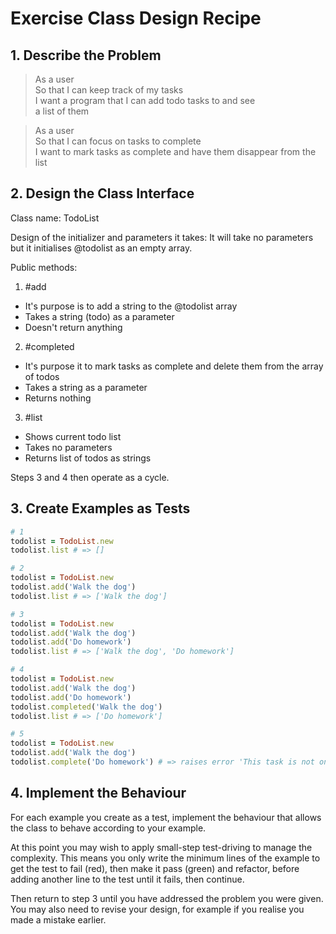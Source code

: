 # Exercise Class Design Recipe

## 1. Describe the Problem

> As a user     
> So that I can keep track of my tasks     
> I want a program that I can add todo tasks to and see     
> a list of them

> As a user      
> So that I can focus on tasks to complete      
> I want to mark tasks as complete and have them disappear from the list

## 2. Design the Class Interface

Class name: TodoList       

Design of the initializer and parameters it takes: It will take no parameters but it initialises @todolist as an empty array.

Public methods:
1. #add
  * It's purpose is to add a string to the @todolist array
  * Takes a string (todo) as a parameter
  * Doesn't return anything

2. #completed
  * It's purpose it to mark tasks as complete and delete them from the array of todos
  * Takes a string as a parameter
  * Returns nothing

3. #list
  * Shows current todo list
  * Takes no parameters
  * Returns list of todos as strings

Steps 3 and 4 then operate as a cycle.

## 3. Create Examples as Tests

```ruby
# 1
todolist = TodoList.new 
todolist.list # => []

# 2
todolist = TodoList.new 
todolist.add('Walk the dog')
todolist.list # => ['Walk the dog']

# 3
todolist = TodoList.new 
todolist.add('Walk the dog')
todolist.add('Do homework')
todolist.list # => ['Walk the dog', 'Do homework']

# 4
todolist = TodoList.new 
todolist.add('Walk the dog')
todolist.add('Do homework')
todolist.completed('Walk the dog')
todolist.list # => ['Do homework']

# 5
todolist = TodoList.new 
todolist.add('Walk the dog')
todolist.complete('Do homework') # => raises error 'This task is not on your todo list.'
```

## 4. Implement the Behaviour

For each example you create as a test, implement the behaviour that allows the
class to behave according to your example.

At this point you may wish to apply small-step test-driving to manage the
complexity. This means you only write the minimum lines of the example to get
the test to fail (red), then make it pass (green) and refactor, before adding
another line to the test until it fails, then continue.

Then return to step 3 until you have addressed the problem you were given. You
may also need to revise your design, for example if you realise you made a
mistake earlier.
